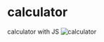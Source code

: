 # calculator
calculator with JS
![calculator](https://user-images.githubusercontent.com/83688429/129148537-31ab49ef-ad60-4fac-aa5e-669b3cf90d25.png)


